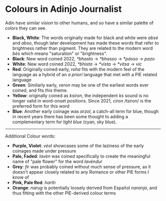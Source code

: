 # Colours in Adinjo Journalist

Adin have similar vision to other humans, and so have a similar palette of colors they can see.

+ **Black, White**: The words originally made for black and white were _absé_ and _abso_, though later development has made these words that refer to brightness rather than pigment. They are related to the modern word _bès_ which means "saturation" or "brightness".
+ **Black**: New word coined 2022, _\*bhasto_ -> _\*bhasso_ -> _\*pásso_ -> _pazo_
+ **White**: New word coined 2022, _\*bhista_ -> _\*vista_ -> _\*vitsa_ -> _vic_
+ **Red**: Originally coined early, _roha_ fits with the modern feel of the language as a hybrid of an _a priori_ language that met with a PIE related language
+ **Green**: Similarly early, _veron_ may be one of the earliest words ever coined, and fits this theme.
+ **Yellow**: originally coined as _ksiron_, the independent _ks_ sound is no longer valid in word-onset positions. Since 2021, _ciron_ /tsiron/ is the preferred form for this word
+ **Blue**: Another early coinage was _arzol_, a catch-all term for blue, though in recent years there has been some thought to adding a complementary term for _light blue_ (cyan, sky blue).

-----

Additional Colour words:

+ **Purple, Violet**: _véol_ showcases some of the laziness of the early coinages made under pressure
+ **Pale, Faded**: _lavèn_ was coined specifically to create the meaningful name of "pale flower" for the word _lavèndur_
+ **Grey**: _fir_ was probably coined without much sense of pressure, as it doesn't appear closely related to any Romance or other PIE forms I know of
+ **Pink, Pale Red**: _harth_
+ **Orange**: _narug_ is potentially loosely derived from Español _naranja_, and thus fitting with the other PIE-derived colour terms
